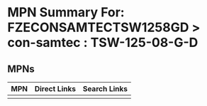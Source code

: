 



# MPN Summary For: FZECONSAMTECTSW1258GD > con-samtec : TSW-125-08-G-D

## MPNs
  

|MPN|Direct Links|Search Links|
| :--- | :--- | :--- |
||||

